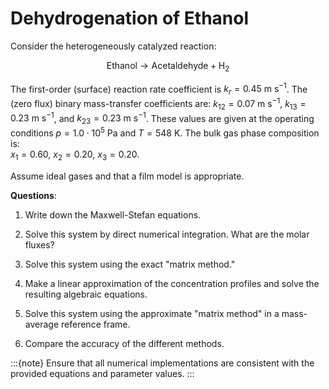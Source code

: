 # Dehydrogenation of Ethanol

Consider the heterogeneously catalyzed reaction:

$$\text{Ethanol} \rightarrow \text{Acetaldehyde} + \mathrm{H}_{2}$$

The first-order (surface) reaction rate coefficient is $k_{r} = 0.45~\mathrm{m~s^{-1}}$. The (zero flux) binary mass-transfer coefficients are: $k_{12} = 0.07~\mathrm{m~s^{-1}}$, $k_{13} = 0.23~\mathrm{m~s^{-1}}$, and $k_{23} = 0.23~\mathrm{m~s^{-1}}$.
These values are given at the operating conditions $p = 1.0 \cdot 10^{5}~\mathrm{Pa}$ and $T = 548~\mathrm{K}$. The bulk gas phase composition is:  
$x_{1} = 0.60$, $x_{2} = 0.20$, $x_{3} = 0.20$.  

Assume ideal gases and that a film model is appropriate.

**Questions**:

1. Write down the Maxwell-Stefan equations.

2. Solve this system by direct numerical integration. What are the molar fluxes?

3. Solve this system using the exact "matrix method."

4. Make a linear approximation of the concentration profiles and solve the resulting algebraic equations.

5. Solve this system using the approximate "matrix method" in a mass-average reference frame.

6. Compare the accuracy of the different methods.

:::{note}
Ensure that all numerical implementations are consistent with the provided equations and parameter values.
:::
